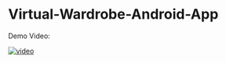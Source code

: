 # Virtual-Wardrobe-Android-App

Demo Video:

[![video](https://img.youtube.com/vi/oz7IAfazAes/0.jpg)](https://www.youtube.com/watch?v=oz7IAfazAes)

